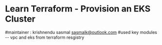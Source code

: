 # Learn Terraform - Provision an EKS Cluster
#maintainer : krishnendu sasmal sasmalk@outlook.com
#used key modules -- vpc and eks from terraform resgistry 
